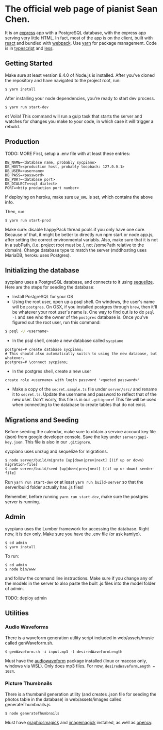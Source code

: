 # The official web page of pianist Sean Chen.

It is an [express](http://expressjs.com/) app with a PostgreSQL database, with the express app serving very little HTML. In fact, most of the app is on the client, built with [react](https://facebook.github.io/react/) and bundled with [webpack](https://webpack.github.io/). Use [yarn](https://yarnpkg.com/en/) for package management. Code is in [typescript](https://www.typescriptlang.org/) and [less](http://lesscss.org/).

## Getting Started
Make sure at least version 8.4.0 of Node.js is installed.
After you've cloned the repository and have navigated to the project root, run:
```
$ yarn install
```
After installing your node dependencies, you're ready to start dev process.
```
$ yarn run start-dev
```
et Voila! This command will run a gulp task that starts the server and watches for changes you make to your code, in which case it will trigger a rebuild.

## Production
TODO: MORE
First, setup a .env file with at least these entries:
```
DB_NAME=<database name, probably sycpiano>
DB_HOST=<production host, probably loopback: 127.0.0.1>
DB_USER=<username>
DB_PASS=<password>
DB_PORT=<database port>
DB_DIALECT=<sql dialect>
PORT=<http production port number>
```
If deploying on heroku, make sure `DB_URL` is set, which contains the above info.

Then, run:
```
$ yarn run start-prod
```

Make sure: disable happyPack thread pools if you only have one core. Because of that, it might be better to directly run npm start or node app.js, after setting the correct environmental variabls.
Also, make sure that it is not in a subPath, (i.e. project root must be /, not /somePath relative to the domain).
Change database type to match the server (mddhosting uses MariaDB, heroku uses Postgres).

## Initializing the database
sycpiano uses a PostgreSQL database, and connects to it using [sequelize](http://docs.sequelizejs.com/en/v3/).
Here are the steps for seeding the database:
* Install PostgreSQL for your OS
* Using the root user, open up a psql shell. On windows, the user's name will be `postgres`. On OSX, if you installed postgres through `brew`, then it'll be whatever your root user's name is. One way to find out is to do `psql -l` and see who the owner of the `postgres` database is. Once you've figured out the root user, run this command:
```bash
$ psql -U <username>
```
* In the psql shell, create a new database called `sycpiano`
```psql
postgres=# create database sycpiano;
# This should also automatically switch to using the new database, but whatever.
postgres=# \connect sycpiano;
```
* In the postgres shell, create a new user
```
create role <username> with login password '<quoted password>'
```
* Make a copy of the `secret.sample.ts` file under `server/src/` and rename it to `secret.ts`. Update the username and password to reflect that of the new user. Don't worry, this file is in our `.gitignore`! This file will be used when connecting to the database to create tables that do not exist.

## Migrations and Seeding
Before seeding the calendar, make sure to obtain a service account key file (json) from google developer console. Save the key under `server/gapi-key.json`. This file is also in our `.gitignore`.

sycpiano uses umzug and sequelize for migrations.
```
$ node server/build/migrate [up|down|prev|next] [(if up or down) migration-file]
$ node server/build/seed [up|down|prev|next] [(if up or down) seeder-file]
```

Run `yarn run start-dev` or at least `yarn run build-server` so that the server/build folder actually has .js files!

Remember, before running `yarn run start-dev`, make sure the postgres server is running.

## Admin
sycpiano uses the Lumber framework for accessing the database.
Right now, it is dev only. Make sure you have the .env file (or ask kamiyo).
```
$ cd admin
$ yarn install
```
To run:
```
$ cd admin
$ node bin/www
```
and follow the command line instructions.
Make sure if you change any of the models in the server to also paste the built .js files into the model folder of admin.

TODO: deploy admin

## Utilities

### Audio Waveforms
There is a waveform generation utility script included in web/assets/music called genWaveform.sh.
```
$ genWaveform.sh -i input.mp3 -l desiredWaveformLength
```
Must have the [audiowaveform](https://github.com/bbc/audiowaveform) package installed (linux or macosx only, windows via WSL). Only does mp3 files. For now, `desiredWaveformLength = 1024`.

### Picture Thumbnails
There is a thumbanil generation utility (and creates .json file for seeding the photos table in the database) in web/assets/images called generateThumbnails.js
```
$ node generateThumbnails
```
Must have [graphicsmagick](http://www.graphicsmagick.org/) and [imagemagick](https://www.imagemagick.org/script/index.php) installed, as well as [opencv](https://github.com/opencv).
